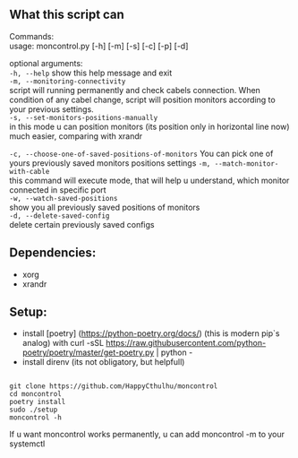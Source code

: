 ## What this script can 

Commands:  
usage: moncontrol.py [-h] [-m] [-s] [-c] [-p] [-d]

optional arguments:  
  ``` -h, --help ```            show this help message and exit  
  ```-m, --monitoring-connectivity```  
                        script will running permanently and check cabels connection. When condition of any cabel change, script will position monitors according to your previous settings.  
  ```-s, --set-monitors-positions-manually```  
                        in this mode u can position monitors (its position only in horizontal line now) much easier, comparing with xrandr  

  ```-c, --choose-one-of-saved-positions-of-monitors```
                        You can pick one of yours previously saved monitors positions settings
  ```-m, --match-monitor-with-cable```  
                        this command will execute mode, that will help u understand, which monitor connected in specific port  
  ```-w, --watch-saved-positions```  
                        show you all previously saved positions of monitors  
  ```-d, --delete-saved-config```  
                        delete certain previously saved configs  

## Dependencies:
- xorg
- xrandr

## Setup:
- install [poetry] (https://python-poetry.org/docs/) (this is modern pip`s analog) with curl -sSL https://raw.githubusercontent.com/python-poetry/poetry/master/get-poetry.py | python -
- install direnv (its not obligatory, but helpfull)
```

git clone https://github.com/HappyCthulhu/moncontrol
cd moncontrol
poetry install
sudo ./setup
moncontrol -h
```

If u want moncontrol works permanently, u can add moncontrol -m to your systemctl
